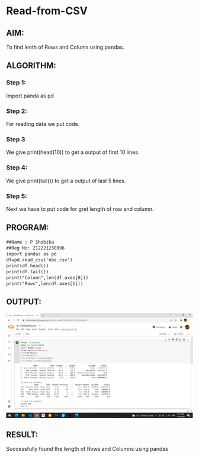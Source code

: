 # Read-from-CSV

## AIM:
To find lenth of Rows and Colums using pandas.
## ALGORITHM:
### Step 1:
Import panda as pd

### Step 2:

For reading data we put code.

### Step 3

We give print(head(10)) to get a output of first 10 lines.

### Step 4:
We give print(tail()) to get a output of last 5 lines.

### Step 5:

Next we have to put code for gret length of row and column.

## PROGRAM:
```
##Name : P Shobika
##Reg No: 212221230096
import pandas as pd
df=pd.read_csv('nba.csv')
print(df.head())
print(df.tail())
print("Column",len(df.axes[0]))
print("Rows",len(df.axes[1]))
```
## OUTPUT:
![GitHub Logo](.//img2.png)
## RESULT:
Successfully found the length of Rows and Columns using pandas
